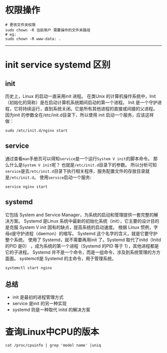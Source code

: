 # 权限操作
```shell
# 更改文件夹权限
sudo chown -R 当前用户 需要操作的文件夹路径
# eg:
sudo chown -R www-data: .
```
---
# init service systemd 区别
## init
历史上，Linux 的启动一直采用init 进程。
在类Unix 的计算机操作系统中，Init（初始化的简称）是在启动计算机系统期间启动的第一个进程。
Init 是一个守护进程，它将持续运行，直到系统关闭。它是所有其他进程的直接或间接的父进程。
因为init 的参数全在/etc/init.d目录下，所以使用 init 启动一个服务，应该这样做：
```shell
sudo /etc/init.d/nginx start
```
## service
通过查看```man```手册页可以得知```service```是一个运行```System V init```的脚本命令。
那么什么是```System V init```呢？
也就是```/etc/init.d```目录下的参数。
所以分析可知```service```是去```/etc/init.d```目录下执行相关程序，服务配置文件的存放目录就是```/etc/init.d```。
使用```service```启动一个服务:
```shell
service nginx start
```
## systemd
它包括 System and Service Manager，为系统的启动和管理提供一套完整的解决方案。
Systemd 是Linux 系统中最新的初始化系统（init），它主要的设计目的是克服 System V init 固有的缺点，提高系统的启动速度。
根据 Linux 惯例，字母```d```是守护进程（daemon）的缩写。 Systemd 这个名字的含义，就是它要守护整个系统。
使用了 Systemd，就不需要再用init 了。Systemd 取代了initd（Initd 的PID 是0） ，成为系统的第一个进程（Systemd 的PID 等于 1），其他进程都是它的子进程。
Systemd 并不是一个命令，而是一组命令，涉及到系统管理的方方面面。
systemctl是 Systemd 的主命令，用于管理系统。
```shell
systemctl start nginx
```
## 总结
* init 是最初的进程管理方式
* service 是init 的另一种实现
* systemd 则是一种取代 initd 的解决方案
# 查询Linux中CPU的版本
```cat /proc/cpuinfo | grep 'model name' |uniq ```